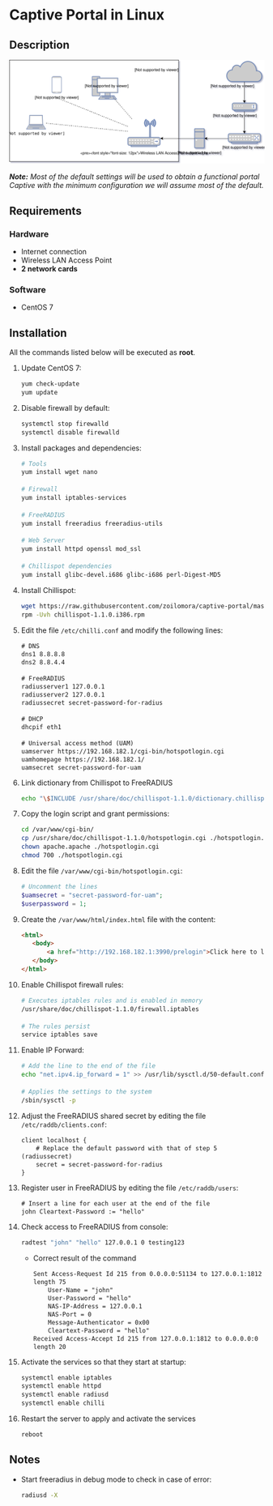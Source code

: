 # Captive Portal in Linux

## Description

![Result diagram](./draw-io.svg)

***Note:** Most of the default settings will be used to obtain a functional portal Captive with the minimum configuration
we will assume most of the default.*

## Requirements

### Hardware
- Internet connection
- Wireless LAN Access Point
- **2 network cards**

### Software
- CentOS 7

## Installation

All the commands listed below will be executed as **root**.

1. Update CentOS 7:
    ```bash
    yum check-update
    yum update
    ```

2. Disable firewall by default:
    ```bash
    systemctl stop firewalld
    systemctl disable firewalld
    ```

3. Install packages and dependencies:
    ```bash
    # Tools
    yum install wget nano
 
    # Firewall
    yum install iptables-services
 
    # FreeRADIUS
    yum install freeradius freeradius-utils
 
    # Web Server
    yum install httpd openssl mod_ssl
 
    # Chillispot dependencies
    yum install glibc-devel.i686 glibc-i686 perl-Digest-MD5
    ```

4. Install Chillispot:
    ```bash
    wget https://raw.githubusercontent.com/zoilomora/captive-portal/master/chillispot-1.1.0.i386.rpm
    rpm -Uvh chillispot-1.1.0.i386.rpm
    ```

5. Edit the file ``/etc/chilli.conf`` and modify the following lines:
    ```apacheconfig
    # DNS
    dns1 8.8.8.8
    dns2 8.8.4.4
 
    # FreeRADIUS
    radiusserver1 127.0.0.1
    radiusserver2 127.0.0.1
    radiussecret secret-password-for-radius
 
    # DHCP
    dhcpif eth1
 
    # Universal access method (UAM)
    uamserver https://192.168.182.1/cgi-bin/hotspotlogin.cgi
    uamhomepage https://192.168.182.1/
    uamsecret secret-password-for-uam
    ```

6. Link dictionary from Chillispot to FreeRADIUS
    ```bash
    echo "\$INCLUDE /usr/share/doc/chillispot-1.1.0/dictionary.chillispot" >> /etc/raddb/dictionary
    ```

7. Copy the login script and grant permissions:
    ```bash
    cd /var/www/cgi-bin/
    cp /usr/share/doc/chillispot-1.1.0/hotspotlogin.cgi ./hotspotlogin.cgi
    chown apache.apache ./hotspotlogin.cgi
    chmod 700 ./hotspotlogin.cgi
    ```

8. Edit the file ``/var/www/cgi-bin/hotspotlogin.cgi``:
    ```php
    # Uncomment the lines
    $uamsecret = "secret-password-for-uam";
    $userpassword = 1;
    ```

9. Create the ``/var/www/html/index.html`` file with the content:
    ```html
    <html>
       <body>
           <a href="http://192.168.182.1:3990/prelogin">Click here to login</a>
       </body>
    </html>
    ```

10. Enable Chillispot firewall rules:
    ```bash
    # Executes iptables rules and is enabled in memory
    /usr/share/doc/chillispot-1.1.0/firewall.iptables
 
    # The rules persist
    service iptables save
    ```

11. Enable IP Forward:
    ```bash
    # Add the line to the end of the file
    echo "net.ipv4.ip_forward = 1" >> /usr/lib/sysctl.d/50-default.conf
 
    # Applies the settings to the system
    /sbin/sysctl -p
    ```

12. Adjust the FreeRADIUS shared secret by editing the file ``/etc/raddb/clients.conf``:
    ```nginx
    client localhost {
        # Replace the default password with that of step 5 (radiussecret)
        secret = secret-password-for-radius
    }
    ```

13. Register user in FreeRADIUS by editing the file ``/etc/raddb/users``:
    ```
    # Insert a line for each user at the end of the file
    john Cleartext-Password := "hello"
    ```

14. Check access to FreeRADIUS from console:
    ```bash
    radtest "john" "hello" 127.0.0.1 0 testing123
    ```

    - Correct result of the command
        ```
        Sent Access-Request Id 215 from 0.0.0.0:51134 to 127.0.0.1:1812 length 75
        	User-Name = "john"
        	User-Password = "hello"
        	NAS-IP-Address = 127.0.0.1
        	NAS-Port = 0
        	Message-Authenticator = 0x00
        	Cleartext-Password = "hello"
        Received Access-Accept Id 215 from 127.0.0.1:1812 to 0.0.0.0:0 length 20
        ```

15. Activate the services so that they start at startup:
    ```bash
    systemctl enable iptables
    systemctl enable httpd
    systemctl enable radiusd
    systemctl enable chilli
    ```

16. Restart the server to apply and activate the services
    ```bash
    reboot
    ```

## Notes

- Start freeradius in debug mode to check in case of error:
    ```bash
    radiusd -X
    ```

